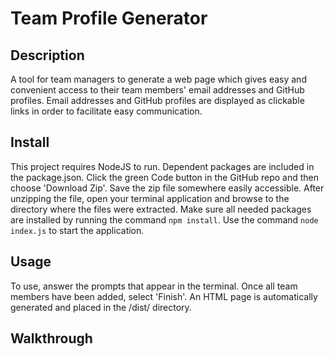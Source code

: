 # Team Profile Generator

## Description

A tool for team managers to generate a web page which gives easy and convenient access to their team members' email addresses and GitHub profiles. Email addresses and GitHub profiles are displayed as clickable links in order to facilitate easy communication.

## Install

This project requires NodeJS to run. Dependent packages are included in the package.json. Click the green Code button in the GitHub repo and then choose 'Download Zip'. Save the zip file somewhere easily accessible. After unzipping the file, open your terminal application and browse to the directory where the files were extracted. Make sure all needed packages are installed by running the command `npm install`. Use the command `node index.js` to start the application.

## Usage

To use, answer the prompts that appear in the terminal. Once all team members have been added, select 'Finish'. An HTML page is automatically generated and placed in the /dist/ directory.

## Walkthrough
